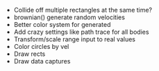 - Collide off multiple rectangles at the same time?
- brownian() generate random velocities
- Better color system for generated
- Add crazy settings like path trace for all bodies
- Transform/scale range input to real values
- Color circles by vel
- Draw rects
- Draw data captures
